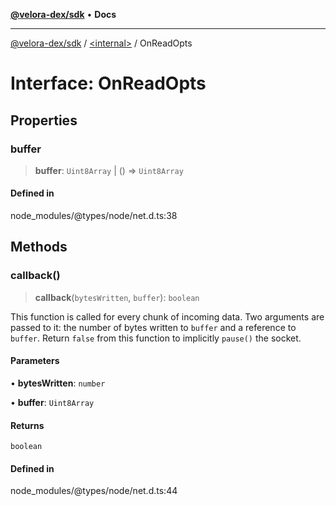 [**@velora-dex/sdk**](../../README.md) • **Docs**

***

[@velora-dex/sdk](../../globals.md) / [\<internal\>](../README.md) / OnReadOpts

# Interface: OnReadOpts

## Properties

### buffer

> **buffer**: `Uint8Array` \| () => `Uint8Array`

#### Defined in

node\_modules/@types/node/net.d.ts:38

## Methods

### callback()

> **callback**(`bytesWritten`, `buffer`): `boolean`

This function is called for every chunk of incoming data.
Two arguments are passed to it: the number of bytes written to `buffer` and a reference to `buffer`.
Return `false` from this function to implicitly `pause()` the socket.

#### Parameters

• **bytesWritten**: `number`

• **buffer**: `Uint8Array`

#### Returns

`boolean`

#### Defined in

node\_modules/@types/node/net.d.ts:44
